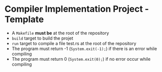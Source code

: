 # Compiler Implementation Project - Template

* A ``Makefile`` **must be** at the root of the repository
* ``build`` target to build the projet
* ``run`` target to compile a file test.rs at the root of the repository
* The program must return -1 (``System.exit(-1);``) if there is an error while compiling
* The program must return 0 (``System.exit(0);``) if no error occur while compiling
